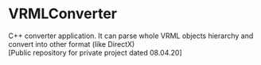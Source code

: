 # VRMLConverter
C++ converter application. It can parse whole VRML objects hierarchy and convert into other format (like DirectX)<br>
[Public repository for private project dated 08.04.20]
